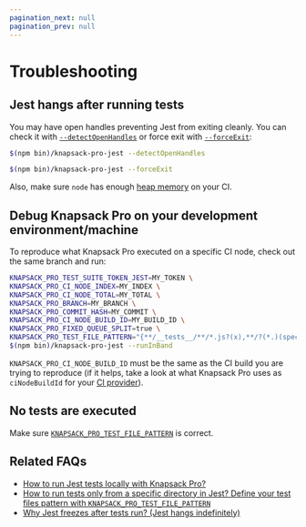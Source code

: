 ```yaml
---
pagination_next: null
pagination_prev: null
---
```


# Troubleshooting

## Jest hangs after running tests

You may have open handles preventing Jest from exiting cleanly. You can check it with [`--detectOpenHandles`](https://jestjs.io/docs/cli#--detectopenhandles) or force exit with [`--forceExit`](https://jestjs.io/docs/cli#--forceexit):

```bash
$(npm bin)/knapsack-pro-jest --detectOpenHandles

$(npm bin)/knapsack-pro-jest --forceExit
```

Also, make sure `node` has enough [heap memory](/javascript-typescript/troubleshooting/#javascript-heap-out-of-memory) on your CI.

## Debug Knapsack Pro on your development environment/machine

To reproduce what Knapsack Pro executed on a specific CI node, check out the same branch and run:

```bash
KNAPSACK_PRO_TEST_SUITE_TOKEN_JEST=MY_TOKEN \
KNAPSACK_PRO_CI_NODE_INDEX=MY_INDEX \
KNAPSACK_PRO_CI_NODE_TOTAL=MY_TOTAL \
KNAPSACK_PRO_BRANCH=MY_BRANCH \
KNAPSACK_PRO_COMMIT_HASH=MY_COMMIT \
KNAPSACK_PRO_CI_NODE_BUILD_ID=MY_BUILD_ID \
KNAPSACK_PRO_FIXED_QUEUE_SPLIT=true \
KNAPSACK_PRO_TEST_FILE_PATTERN="{**/__tests__/**/*.js?(x),**/?(*.)(spec|test).js?(x)}" \
$(npm bin)/knapsack-pro-jest --runInBand
```

`KNAPSACK_PRO_CI_NODE_BUILD_ID` must be the same as the CI build you are trying to reproduce (if it helps, take a look at what Knapsack Pro uses as `ciNodeBuildId` for your [CI provider](https://github.com/KnapsackPro/knapsack-pro-core-js/tree/master/src/ci-providers)).

## No tests are executed

Make sure [`KNAPSACK_PRO_TEST_FILE_PATTERN`](/jest/reference/#knapsack_pro_test_file_pattern) is correct.

## Related FAQs

- [How to run Jest tests locally with Knapsack Pro?](https://knapsackpro.com/faq/question/how-to-run-jest-tests-locally-with-knapsack-pro)
- [How to run tests only from a specific directory in Jest? Define your test files pattern with `KNAPSACK_PRO_TEST_FILE_PATTERN`](https://knapsackpro.com/faq/question/how-to-run-tests-only-from-specific-directory-in-jest)
- [Why Jest freezes after tests run? (Jest hangs indefinitely)](https://knapsackpro.com/faq/question/why-jest-freezes-after-tests-run-jest-hangs-indefinitely)

